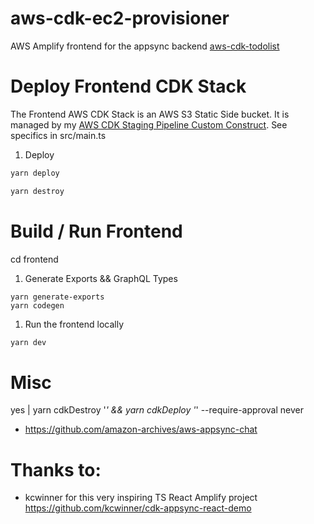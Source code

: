 # aws-cdk-ec2-provisioner

AWS Amplify frontend for the appsync backend [aws-cdk-todolist](https://github.com/mmuller88/aws-cdk-todolist)

# Deploy Frontend CDK Stack

The Frontend AWS CDK Stack is an AWS S3 Static Side bucket. It is managed by my [AWS CDK Staging Pipeline Custom Construct](https://github.com/mmuller88/aws-cdk-staging-pipeline). See specifics in src/main.ts

1. Deploy

```bash
yarn deploy
```

```bash
yarn destroy
```

# Build / Run Frontend

cd frontend

1. Generate Exports && GraphQL Types

```
yarn generate-exports
yarn codegen
```

1. Run the frontend locally

```bash
yarn dev
```

# Misc

yes | yarn cdkDestroy '_' && yarn cdkDeploy '_' --require-approval never

- https://github.com/amazon-archives/aws-appsync-chat

# Thanks to:

- kcwinner for this very inspiring TS React Amplify project https://github.com/kcwinner/cdk-appsync-react-demo
